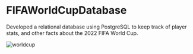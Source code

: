 # FIFAWorldCupDatabase
Developed a relational database using PostgreSQL to keep track of player stats, and other facts about the 2022 FIFA World Cup.

![worldcup](https://github.com/jacobsinclair/FIFAWorldCupDatabase/assets/134180713/69340d10-096c-4057-9169-69bd57e8422b)
